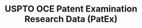 ---
bigquery: https://console.cloud.google.com/bigquery?p=patents-public-data&d=uspto_oce_pair&page=dataset
citation: 'Graham, S. Marco, A., and Miller, A. (2015). “The USPTO Patent Examination
  Research Dataset: A Window on the Process of Patent Examination.”'
contributors: Graham, S. Marco, A., Miller, A.
cost: None
description: The latest version of PatEx (referred to below as the 2020 release) contains
  detailed information on nearly 11.9 million publicly-viewable provisional and non-provisional
  patent applications to the USPTO and over 4.6 million Patent Cooperation Treaty
  (PCT) applications. It is based on data that OCE downloaded from the Patent Examination
  Data System (PEDS) in April, 2021. The PEDS data are sourced from Public PAIR. The
  first time that OCE used PEDS as the basis of PatEx was for the 2019 release. We
  took the PEDS data and organized it into the familiar PatEx data files, which are
  based on the organization of the Public PAIR portal. The data files include information
  on each application’s characteristics, prosecution history, continuation history,
  claims of foreign priority, patent term adjustment history, publication history,
  and correspondence address information.
documentation: 'For the 2019 and later releases, new technical documentation is available
  https://www.uspto.gov/sites/default/files/documents/PatEx-2019-Technical-Doc.pdf


  A document describing the 2014-2017 data sets is available and can be cited as:
  Graham, Stuart J.H. and Marco, Alan C. and Miller, Richard, The USPTO Patent Examination
  Research Dataset: A Window on the Process of Patent Examination (November 30, 2015).
  Available at SSRN: https://ssrn.com/abstract=2702637.'
last_edit: Mon, 04 Apr 2022 19:06:22 GMT
location: https://www.uspto.gov/ip-policy/economic-research/research-datasets/patent-examination-research-dataset-public-pair
maintained_by: EconomicsData@uspto.gov
related_publications: https://ssrn.com/abstract=29956744, https://ssrn.com/abstract=2702637
schema_fields: '[''correspondence_region_name'', ''wipo_pub_number'', ''disposal_type'',
  ''earliest_pgpub_number'', ''uspc_class'', ''examiner_name_first'', ''inventor_name_last'',
  ''examiner_name_middle'', ''filing_date'', ''correspondence_postal_code'', ''application_number'',
  ''appl_status_code'', ''child_filing_date'', ''status_code'', ''parent_country_code'',
  ''status_description'', ''appl_status_date'', ''child_application_number'', ''correspondence_name_line_2'',
  ''patent_number'', ''patent_issue_date'', ''inventor_country_name'', ''aia_first_to_file'',
  ''parent_filing_date'', ''correspondence_street_line_1'', ''correspondence_country_code'',
  ''event_code'', ''inventor_country_code'', ''customer_number'', ''event_description'',
  ''foreign_parent_id'', ''invention_title'', ''inventor_rank'', ''file_location'',
  ''parent_application_number'', ''invention_subject_matter'', ''examiner_art_unit'',
  ''continuation_type'', ''application_type'', ''recorded_date'', ''file_location_date'',
  ''inventor_name_first'', ''inventor_address_type'', ''examiner_id'', ''examiner_name_last'',
  ''abandon_date'', ''sequence_number'', ''confirm_number'', ''foreign_parent_date'',
  ''inventor_name_middle'', ''inventor_region_code'', ''small_entity_indicator'',
  ''correspondence_region_code'', ''wipo_pub_date'', ''correspondence_name_line_1'',
  ''atty_docket_number'', ''correspondence_street_line_2'', ''parent_country'', ''uspc_subclass'',
  ''application_number_pair'', ''earliest_pgpub_date'', ''correspondence_country_name'',
  ''correspondence_city'']'
shortname: patex
tags:
- patents
- legal
- history
terms_of_use: 'USPTO’s online databases are not designed or intended to be a source
  for bulk downloads of USPTO data when accessed through the website’s interfaces.
  Individuals, companies, IP addresses, or blocks of IP addresses who, in effect,
  deny or decrease service by generating unusually high numbers of database accesses
  (searches, pages, or hits), whether generated manually or in an automated fashion,
  may be denied access to USPTO servers without notice.


  Bulk data products may be separately obtained from the USPTO, either for free or
  at the cost of dissemination. For details, see information on Electronic Bulk Data
  Products: https://www.uspto.gov/learning-and-resources/electronic-bulk-data-products'
title: USPTO OCE Patent Examination Research Data (PatEx)
uuid: 4342caa7-23af-420c-b2f6-6088f133df6a
---